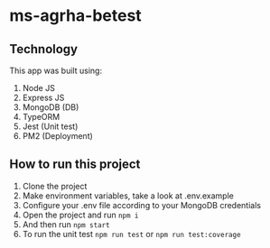 # ms-agrha-betest

## Technology

This app was built using:

1. Node JS
2. Express JS
3. MongoDB (DB)
4. TypeORM
5. Jest (Unit test)
6. PM2 (Deployment)

## How to run this project

1. Clone the project
2. Make environment variables, take a look at .env.example
3. Configure your .env file according to your MongoDB credentials
4. Open the project and run `npm i`
5. And then run `npm start`
6. To run the unit test `npm run test` or `npm run test:coverage`